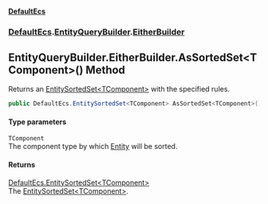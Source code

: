 #### [DefaultEcs](DefaultEcs.md 'DefaultEcs')
### [DefaultEcs](DefaultEcs.md#DefaultEcs 'DefaultEcs').[EntityQueryBuilder](EntityQueryBuilder.md 'DefaultEcs.EntityQueryBuilder').[EitherBuilder](EntityQueryBuilder_EitherBuilder.md 'DefaultEcs.EntityQueryBuilder.EitherBuilder')
## EntityQueryBuilder.EitherBuilder.AsSortedSet&lt;TComponent&gt;() Method
Returns an [EntitySortedSet&lt;TComponent&gt;](EntitySortedSet_TComponent_.md 'DefaultEcs.EntitySortedSet&lt;TComponent&gt;') with the specified rules.  
```csharp
public DefaultEcs.EntitySortedSet<TComponent> AsSortedSet<TComponent>();
```
#### Type parameters
<a name='DefaultEcs_EntityQueryBuilder_EitherBuilder_AsSortedSet_TComponent_()_TComponent'></a>
`TComponent`  
The component type by which [Entity](Entity.md 'DefaultEcs.Entity') will be sorted.
  
#### Returns
[DefaultEcs.EntitySortedSet&lt;](EntitySortedSet_TComponent_.md 'DefaultEcs.EntitySortedSet&lt;TComponent&gt;')[TComponent](EntityQueryBuilder_EitherBuilder_AsSortedSet_TComponent_().md#DefaultEcs_EntityQueryBuilder_EitherBuilder_AsSortedSet_TComponent_()_TComponent 'DefaultEcs.EntityQueryBuilder.EitherBuilder.AsSortedSet&lt;TComponent&gt;().TComponent')[&gt;](EntitySortedSet_TComponent_.md 'DefaultEcs.EntitySortedSet&lt;TComponent&gt;')  
The [EntitySortedSet&lt;TComponent&gt;](EntitySortedSet_TComponent_.md 'DefaultEcs.EntitySortedSet&lt;TComponent&gt;').
